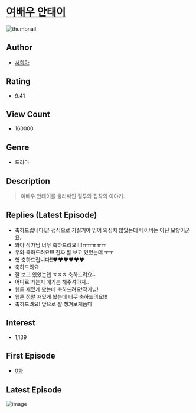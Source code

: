 # [여배우 안태이](https://comic.naver.com/bestChallenge/list?titleId=790480)
![thumbnail](https://image-comic.pstatic.net/user_contents_data/challenge_comic/2023/04/15/353671/upload_7219659671973803575_480x623.jpeg)

## Author
- [서희아](https://comic.naver.com/artistTitle?id=353671)

## Rating
- 9.41

## View Count
- 160000

## Genre
- 드라마

## Description
> 여배우 안태이를 둘러싸인 질투와 집착의 이야기.

## Replies (Latest Episode)
- 축하드립니다!곧 정식으로 가실거야 믿어 의심치 않았는데 네이버는 아닌 모양이군요.
- 와아 작가님 너무 축하드려요!!!!ㅠㅠㅠㅠㅠ
- 우와 축하드려요!!! 진짜 잘 보고 있었는데 ㅜㅜ
- 헉 축하드립니다!!❤️❤️❤️❤️❤️❤️
- 축하드려요
- 잘 보고 있었는뎁 ㅎㅎㅎ 축하드려요~
- 어디로 가는지 얘기는 해주셔야지..
- 웹툰 재밌게 봤는데 축하드려요!작가님!
- 웹툰 정말 재밌게 봤는데 너무 축하드려요!!!
- 축하드려요! 앞으로 잘 챙겨보게씀다

## Interest
- 1,139

## First Episode
- [0화](https://comic.naver.com/bestChallenge/detail?titleId=790480&no=1)

## Latest Episode
![image](https://image-comic.pstatic.net/user_contents_data/challenge_comic/2022/03/19/353671/upload_7017227679979037025.jpeg)
